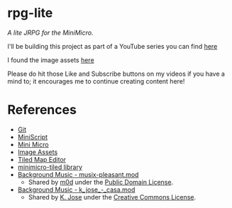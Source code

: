 # rpg-lite
_A lite JRPG for the MiniMicro._

I'll be building this project as part of a YouTube series you can find [here](https://www.youtube.com/watch?v=TpLEdZgBE0g&list=PLsC0KLtToCh1xjv_ofFzHxGoJ8NPX4mCy)

I found the image assets [here](https://opengameart.org/content/dawnlike-16x16-universal-rogue-like-tileset-v181)

Please do hit those Like and Subscribe buttons on my videos if you have a mind to; it encourages me to continue creating content here!

# References

- [Git](https://github.com/treytomes/rpg-lite)
- [MiniScript](https://miniscript.org/)
- [Mini Micro](https://miniscript.org/MiniMicro/)
- [Image Assets](https://opengameart.org/content/dawnlike-16x16-universal-rogue-like-tileset-v181)
- [Tiled Map Editor](https://thorbjorn.itch.io/tiled)
- [minimicro-tiled library](https://github.com/Mantic/minimicro-tiled)
- [Background Music - musix-pleasant.mod](https://modarchive.org/index.php?request=view_by_moduleid&query=53299)
    - Shared by [m0d](https://modarchive.org/member.php?691410) under the [Public Domain License](https://creativecommons.org/licenses/publicdomain/).
- [Background Music - k_jose_-_casa.mod](https://modarchive.org/index.php?request=view_by_moduleid&query=192912)
    - Shared by [K. Jose](https://modarchive.org/member.php?86612) under the [Creative Commons License](https://creativecommons.org/licenses/by/4.0/).
